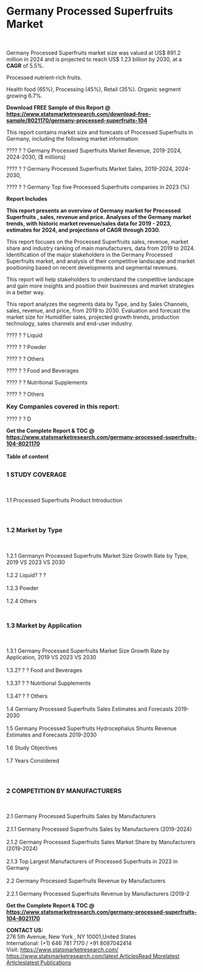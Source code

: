 <h1>Germany Processed Superfruits Market</h1><br/><p>Germany Processed Superfruits market size was valued at US$ 891.2 million in 2024 and is projected to reach US$ 1.23 billion by 2030, at a <strong>CAGR</strong> of 5.5%.</p><p>Processed nutrient-rich fruits.</p><p>Health food (65%), Processing (45%), Retail (35%). Organic segment growing 6.7%.</p><p><strong>Download FREE Sample of this Report @ <a href="https://www.statsmarketresearch.com/download-free-sample/8021170/germany-processed-superfruits-104">https://www.statsmarketresearch.com/download-free-sample/8021170/germany-processed-superfruits-104</a></strong></p><p>This report contains market size and forecasts of Processed Superfruits in Germany, including the following market information:</p><p>???? ? ? Germany Processed Superfruits Market Revenue, 2019-2024, 2024-2030, ($ millions)</p><p>???? ? ? Germany Processed Superfruits Market Sales, 2019-2024, 2024-2030,</p><p>???? ? ? Germany Top five Processed Superfruits companies in 2023 (%)</p><p><strong>Report Includes</strong></p><p><strong>This report presents an overview of Germany market for Processed Superfruits , sales, revenue and price. Analyses of the Germany market trends, with historic market revenue/sales data for 2019 - 2023, estimates for 2024, and projections of <strong>CAGR</strong> through 2030.</strong></p><p>This report focuses on the Processed Superfruits sales, revenue, market share and industry ranking of main manufacturers, data from 2019 to 2024. Identification of the major stakeholders in the Germany Processed Superfruits market, and analysis of their competitive landscape and market positioning based on recent developments and segmental revenues.</p><p>This report will help stakeholders to understand the competitive landscape and gain more insights and position their businesses and market strategies in a better way.</p><p>This report analyzes the segments data by Type, and by Sales Channels, sales, revenue, and price, from 2019 to 2030. Evaluation and forecast the market size for Humidifier sales, projected growth trends, production technology, sales channels and end-user industry.</p><p>???? ? ? Liquid</p><p>???? ? ? Powder</p><p>???? ? ? Others</p><p>???? ? ? Food and Beverages</p><p>???? ? ? Nutritional Supplements</p><p>???? ? ? Others</p><p><span style="font-size:16px"><strong>Key Companies covered in this report:</strong></span></p><p>???? ? ? D</p><div><b>Get the Complete Report & TOC @ <a href="https://www.statsmarketresearch.com/germany-processed-superfruits-104-8021170">https://www.statsmarketresearch.com/germany-processed-superfruits-104-8021170</a></b></div><br><b>Table of content</b><p><h2><span style="font-size:16px"><strong>1 STUDY COVERAGE</strong></span></h2><br /><p>1.1 Processed Superfruits Product Introduction</p><br /><h2><span style="font-size:16px"><strong>1.2 Market by Type</strong></span></h2><br /><p>1.2.1 Germanyn Processed Superfruits Market Size Growth Rate by Type, 2019 VS 2023 VS 2030<br /><br />1.2.2 Liquid? ? ? <br /><br />1.2.3 Powder<br /><br />1.2.4 Others<br /><br /><h2><span style="font-size:16px"><strong>1.3 Market by Application</strong></span></h2><br /><p>1.3.1 Germany Processed Superfruits Market Size Growth Rate by Application, 2019 VS 2023 VS 2030<br /><br />1.3.2? ? ? Food and Beverages<br /><br />1.3.3? ? ? Nutritional Supplements<br /><br />1.3.4? ? ? Others<br /><br />1.4 Germany Processed Superfruits Sales Estimates and Forecasts 2019-2030<br /><br />1.5 Germany Processed Superfruits Hydrocephalus Shunts Revenue Estimates and Forecasts 2019-2030<br /><br />1.6 Study Objectives<br /><br />1.7 Years Considered</p><br /><h2><span style="font-size:16px"><strong>2 COMPETITION BY MANUFACTURERS</strong></span></h2><br /><p>2.1 Germany Processed Superfruits Sales by Manufacturers<br /><br />2.1.1 Germany Processed Superfruits Sales by Manufacturers (2019-2024)<br /><br />2.1.2 Germany Processed Superfruits Sales Market Share by Manufacturers (2019-2024)<br /><br />2.1.3 Top Largest Manufacturers of Processed Superfruits in 2023 in Germany<br /><br />2.2 Germany Processed Superfruits Revenue by Manufacturers<br /><br />2.2.1 Germany Processed Superfruits Revenue by Manufacturers (2019-2<br><div><b>Get the Complete Report & TOC @ <a href="https://www.statsmarketresearch.com/germany-processed-superfruits-104-8021170">https://www.statsmarketresearch.com/germany-processed-superfruits-104-8021170</a></b></div></p> <b>CONTACT US:</b><br>276 5th Avenue, New York , NY 10001,United States<br>International: (+1) 646 781 7170 / +91 8087042414<br>Visit: <a href="https://www.statsmarketresearch.com/">https://www.statsmarketresearch.com/</a><br><a href="https://gyeongbokgung.com">https://www.statsmarketresearch.com/</a><a href="https://hallyeomaritime.com">latest Articles</a><a href="https://jingwansa.com">Read More</a><a href=https://nguoiviet.jp/">latest Articles</a><a href="https://www.intelmarketresearch.com/">latest Publications</a>